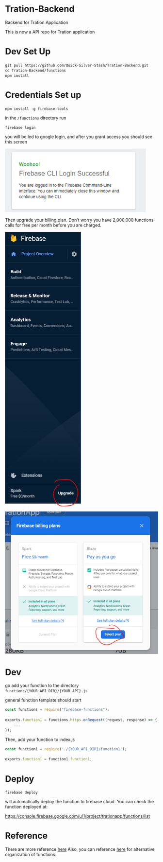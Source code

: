 # Tration-Backend
Backend for Tration Application

This is now a API repo for Tration application

# Dev Set Up
`git pull https://github.com/Quick-Silver-Stash/Tration-Backend.git`  
`cd Tration-Backend/functions`  
`npm install`  

# Credentials Set up
`npm install -g firebase-tools`

in the `/functions` directory run

`firebase login`

you will be led to google login, and after you grant access you should see this screen

![Firebase CLI Login](./meta/0_firebase-logged-in.PNG)

Then upgrade your billing plan. Don't worry you have 2,000,000 functions calls for free per month before you are charged.

![Firebase Billing](./meta/1_firebase_pricing.PNG)

![Firebase Blaze](./meta/2_firebase_select_plan.PNG)
# Dev
go add your function to the directory `functions/{YOUR_API_DIR}/{YOUR_API}.js`

general function template should start

```js
const functions = require("firebase-functions");

exports.function1 = functions.https.onRequest((request, response) => {
    ...
});
```

Then, add your function to index.js

```js
const function1 = require('./{YOUR_API_DIR}/function1');

exports.function1 = function1.function1;
```

# Deploy
`firebase deploy`

will automatically deploy the function to firebase cloud. You can check the function deployed at:

https://console.firebase.google.com/u/1/project/trationapp/functions/list

# Reference
There are more reference [here](https://firebase.google.com/docs/functions/get-started)
Also, you can reference [here](https://firebase.google.com/docs/functions/organize-functions) for alternative organization of functions.